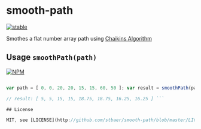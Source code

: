 # smooth-path

[![stable](http://badges.github.io/stability-badges/dist/stable.svg)](http://github.com/badges/stability-badges)

Smothes a flat number array path using [Chaikins Algorithm](http://www.idav.ucdavis.edu/education/CAGDNotes/Chaikins-Algorithm/Chaikins-Algorithm.html)

## Usage `smoothPath(path)`

[![NPM](https://nodei.co/npm/smooth-path.png?downloads=true)](https://nodei.co/npm/smooth-path/)


```js var smoothPath = require('smooth-path');

var path = [ 0, 0, 20, 20, 15, 15, 60, 50 ]; var result = smoothPath(path);

// result: [ 5, 5, 15, 15, 18.75, 18.75, 16.25, 16.25 ] ```

## License

MIT, see [LICENSE](http://github.com/stbaer/smooth-path/blob/master/LICENSE)
